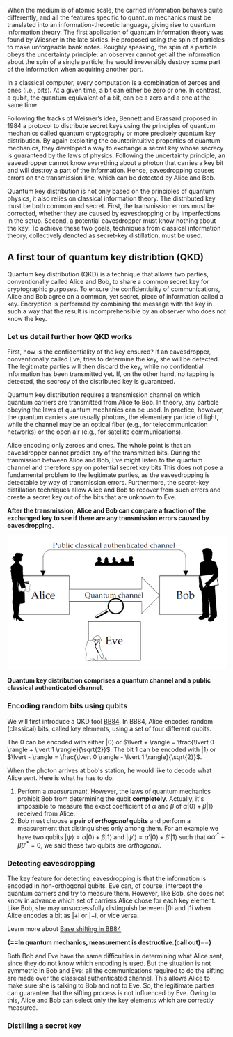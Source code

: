 When the medium is of atomic scale, the carried information behaves quite differently, and all the features specific to quantum mechanics must be translated into an information-theoretic language, giving rise to quantum information theory. The first application of quantum information theory was found by Wiesner in the late sixties. He proposed using the spin of particles to make unforgeable bank notes. Roughly speaking, the spin of a particle obeys the uncertainty principle: an observer cannot get all the information about the spin of a single particle; he would irreversibly destroy some part of the information when acquiring another part.

In a classical computer, every computation is a combination of zeroes and ones (i.e., bits). At a given time, a bit can either be zero or one. In contrast, a qubit, the quantum equivalent of a bit, can be a zero and a one at the same time

Following the tracks of Weisner’s idea, Bennett and Brassard proposed in 1984 a protocol to distribute secret keys using the principles of quantum mechanics called quantum cryptography or more precisely quantum key distribution. By again exploiting the counterintuitive properties of quantum mechanics, they developed a way to exchange a secret key whose secrecy is guaranteed by the laws of physics. Following the uncertainty principle, an eavesdropper cannot know everything about a photon that carries a key bit and will destroy a part of the information. Hence, eavesdropping causes errors on the transmission line, which can be detected by Alice and Bob.

Quantum key distribution is not only based on the principles of quantum physics, it also relies on classical information theory. The distributed key must be both common and secret. First, the transmission errors must be corrected, whether they are caused by eavesdropping or by imperfections in the setup. Second, a potential eavesdropper must know nothing about the key. To achieve these two goals, techniques from classical information theory, collectively denoted as secret-key distillation, must be used.

## A first tour of quantum key distribtion (QKD)
Quantum key distribution (QKD) is a technique that allows two parties, conventionally called Alice and Bob, to share a common secret key for cryptographic purposes. To ensure the confidentiality of communications, Alice and Bob agree on a common, yet secret, piece of information called a key. Encryption is performed by combining the message with the key in such a way that the result is incomprehensible by an observer who does not know the key.

### Let us detail further how QKD works
First, how is the confidentiality of the key ensured? If an eavesdropper, conventionally called Eve, tries to determine the key, she will be detected. The legitimate parties will then discard the key, while no confidential information has been transmitted yet. If, on the other hand, no tapping is detected, the secrecy of the distributed key is guaranteed.

Quantum key distribution requires a transmission channel on which quantum carriers are transmitted from Alice to Bob. In theory, any particle obeying the laws of quantum mechanics can be used. In practice, however, the quantum carriers are usually photons, the elementary particle of light, while the channel may be an optical fiber (e.g., for telecommunication networks) or the open air (e.g., for satellite communications).

Alice encoding only zeroes and ones. The whole point is that an eavesdropper cannot predict any of the transmitted bits. During the tranmission between Alice and Bob, Eve might listen to the quantum channel and therefore spy on potential secret key bits This does not pose a fundamental problem to the legitimate parties, as the eavesdropping is detectable by way of transmission errors. Furthermore, the secret-key distillation techniques allow Alice and Bob to recover from such errors and create a secret key out of the bits that are unknown to Eve.

**After the transmission, Alice and Bob can compare a fraction of the exchanged key to see if there are any transmission errors caused by eavesdropping.**

![QKD](images/QKD_basics.png)

**Quantum key distribution comprises a quantum channel and a public classical authenticated channel.**

### Encoding random bits using qubits
We will first introduce a QKD tool [BB84](https://en.wikipedia.org/wiki/BB84#:~:text=BB84%20is%20a%20quantum%20key,the%20first%20quantum%20cryptography%20protocol.). In BB84, Alice encodes random (classical) bits, called key elements, using a set of four different qubits.

The 0 can be encoded with either $\lvert 0 \rangle$ or $\lvert + \rangle = \frac{\lvert 0 \rangle + \lvert 1 \rangle}{\sqrt{2}}$. The bit 1 can be encoded with $\lvert 1 \rangle$ or $\lvert - \rangle = \frac{\lvert 0 \rangle - \lvert 1 \rangle}{\sqrt{2}}$.

When the photon arrives at bob's station, he would like to decode what Alice sent. Here is what he has to do:

1. Perform a *measurement*. However, the laws of quantum mechanics prohibit Bob from determining the qubit **completely**. Actually, it's impossible to measure the exact coefficient of $\alpha$ and $\beta$ of $\alpha \lvert 0 \rangle + \beta \lvert 1 \rangle$ received from Alice.
2. Bob must choose **a pair of *orthogonal* qubits** and perform a measurement that distinguishes only among them. For an example we have two qubits $\lvert \psi \rangle = \alpha \lvert 0 \rangle + \beta \lvert 1 \rangle$ and $\lvert \psi' \rangle = \alpha' \lvert 0 \rangle + \beta' \lvert 1 \rangle$ such that $\alpha\alpha'^{*} + \beta\beta'^{*} = 0$, we said these two qubits are *orthogonal*.

### Detecting eavesdropping
The key feature for detecting eavesdropping is that the information is encoded in non-orthogonal qubits. Eve can, of course, intercept the quantum carriers and try to measure them. However, like Bob, she does not know in advance which set of carriers Alice chose for each key element. Like Bob, she may unsuccessfully distinguish between |0i and |1i when Alice encodes a bit as |+i or |−i, or vice versa.

Learn more about [Base shifting in BB84](../qcryptography/BB84.md)

**{==In quantum mechanics, measurement is destructive.(call out)==}**

Both Bob and Eve have the same difficulties in determining what Alice sent, since they do not know which encoding is used. But the situation is not symmetric in Bob and Eve: all the communications required to do the sifting are made over the classical authenticated channel. This allows Alice to make sure she is talking to Bob and not to Eve. So, the legitimate parties can guarantee that the sifting process is not influenced by Eve. Owing to this, Alice and Bob can select only the key elements which are correctly measured.

### Distilling a secret key